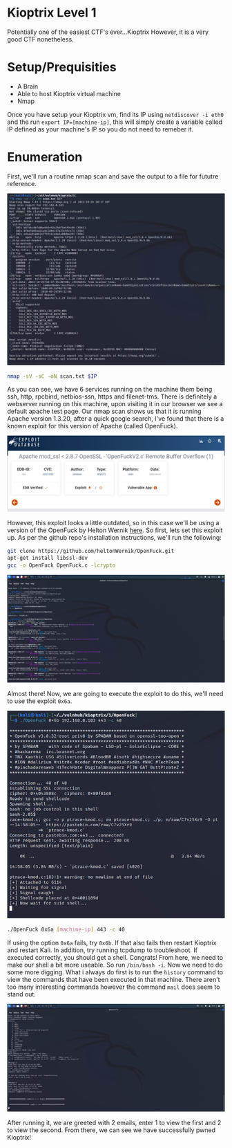 # Kioptrix Level 1

Potentially one of the easiest CTF's ever...Kioptrix
However, it is a very good CTF nonetheless.

# Setup/Prequisities
- A Brain
- Able to host Kioptrix virtual machine
- Nmap

Once you have setup your Kioptrix vm, find its IP using
 `netdiscover -i eth0` and the run `export IP=[machine-ip]`, this will simply create a variable called IP defined as your machine's IP so you do not need to remeber it.

# Enumeration

First, we'll run a routine nmap scan and save the output to a file for fututre reference.

![enter image description here](https://github.com/benjibrown/ctf-writeups/blob/main/VulnHub/images/VirtualBox_kali-linux-2022.3-virtualbox-amd64_26_10_2022_15_38_10.png?raw=true)

```bash
nmap -sV -sC -oN scan.txt $IP
```
As you can see, we have 6 services running on the machine them being ssh,  http, rpcbind, netbios-ssn, https and filenet-tms. There is definitely a webserver running on this machine, upon visiting it in our browser we see a default apache test page. 
Our nmap scan shows us that it is running Apache version 1.3.20, after a quick google search, I've found that there is a known exploit for this version of Apache (called OpenFuck).

![enter image description here](https://github.com/benjibrown/ctf-writeups/blob/main/VulnHub/images/Screenshot%202022-10-26%20154801.png?raw=true)

However, this exploit looks a little outdated, so in this case we'll be using a version of the OpenFuck by Helton Wernik [here](https://github.com/heltonWernik/OpenLuck).
So first, lets set this exploit up. As per the github repo's installation instructions, we'll run the following:
```bash
git clone https://github.com/heltonWernik/OpenFuck.git
apt-get install libssl-dev
gcc -o OpenFuck OpenFuck.c -lcrypto
```

![enter image description here](https://github.com/benjibrown/ctf-writeups/blob/main/VulnHub/images/VirtualBox_kali-linux-2022.3-virtualbox-amd64_26_10_2022_15_54_02.png?raw=true)

Almost there! Now, we are going to execute the exploit to do this, we'll need to use the exploit `0x6a`.

![enter image description here](https://github.com/benjibrown/ctf-writeups/blob/main/VulnHub/images/VirtualBox_kali-linux-2022.3-virtualbox-amd64_26_10_2022_15_58_12.png?raw=true)

```bash
./OpenFuck 0x6a [machine-ip] 443 -c 40
```
If using the option `0x6a` fails, try `0x6b`. If that also fails then restart Kioptrix and restart Kali. In addition, try running tcpdump to troubleshoot.
If executed correctly, you should get a shell. Congrats!
From here, we need to make our shell a bit more useable. So run `/bin/bash -i`. Now we need to do some more digging. What i always do first is to run the `history` command to view the commands that have been executed in that machine. 
There aren't too many interesting commands however the command `mail` does seem to stand out. 

![enter image description here](https://github.com/benjibrown/ctf-writeups/blob/main/VulnHub/images/VirtualBox_kali-linux-2022.3-virtualbox-amd64_26_10_2022_16_02_00.png?raw=true)

After running it, we are greeted with 2 emails, enter 1 to view the first and 2 to view the second. From there, we can see we have successfully pwned Kioptrix!
